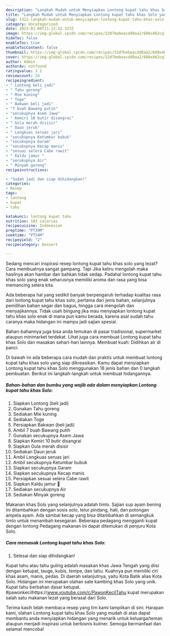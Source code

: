 ```yaml
---
description: "Langkah Mudah untuk Menyiapkan Lontong kupat tahu khas Solo yang Sempurna "
title: "Langkah Mudah untuk Menyiapkan Lontong kupat tahu khas Solo yang Sempurna "
slug: 1322-langkah-mudah-untuk-menyiapkan-lontong-kupat-tahu-khas-solo-yang-sempurna
category: Uncategorized
date: 2023-01-08T21:13:52.337Z
image: https://img-global.cpcdn.com/recipes/22d7bebeacdd0aa2/680x482cq70/lontong-kupat-tahu-khas-solo-foto-resep-utama.jpg
hideToc: false
enableToc: true
enableTocContent: false
thumbnail: https://img-global.cpcdn.com/recipes/22d7bebeacdd0aa2/680x482cq70/lontong-kupat-tahu-khas-solo-foto-resep-utama.jpg
cover: https://img-global.cpcdn.com/recipes/22d7bebeacdd0aa2/680x482cq70/lontong-kupat-tahu-khas-solo-foto-resep-utama.jpg
author: Admin
authorAv: notfound
ratingvalue: 3.1
reviewcount: 24
recipeingredient:
- " Lontong beli jadi"
- " Tahu goreng"
- " Mie kuning"
- " Toge"
- " Bakwan beli jadi"
- "7 buah Bawang putih"
- "secukupnya Asem Jawa"
- " Kemiri 10 butir disangrai"
- " Gula merah disisir"
- " Daun jeruk"
- " Lengkuas seruas jari"
- "secukupnya Ketumbar bubuk"
- "secukupnya Garam"
- "secukupnya Kecap manis"
- "sesuai selera Cabe rawit"
- " Kaldu jamur "
- "secukupnya Air"
- " Minyak goreng"
recipeinstructions:

- "Sudah jadi dan siap dihidangkan!"
categories:
- Resep
tags:
- lontong
- kupat
- tahu

katakunci: lontong kupat tahu 
nutrition: 183 calories
recipecuisine: Indonesian
preptime: "PT39M"
cooktime: "PT54M"
recipeyield: "2"
recipecategory: Dessert

---
```



Sedang mencari inspirasi resep lontong kupat tahu khas solo yang lezat? Cara membuatnya sangat gampang. Tapi Jika keliru mengolah maka hasilnya akan hambar dan bahkan tidak sedap. Padahal lontong kupat tahu khas solo yang enak seharusnya memiliki aroma dan rasa yang bisa memancing selera kita.


Ada beberapa hal yang sedikit banyak berpengaruh terhadap kualitas rasa dari lontong kupat tahu khas solo, pertama dari jenis bahan, selanjutnya pemilihan bahan segar dan bagus, hingga cara mengolah dan menyajikannya. Tidak usah bingung jika mau menyiapkan lontong kupat tahu khas solo enak di mana pun kamu berada, karena asal sudah tahu caranya maka hidangan ini mampu jadi sajian spesial.

Bahan-bahannya juga bisa anda temukan di pasar tradisional, supermarket ataupun minimarket terdekat. Lihat juga cara membuat Lontong kupat tahu khas Solo dan masakan sehari-hari lainnya. Membuat kuah: Didihkan air di panci.


Di bawah ini ada beberapa cara mudah dan praktis untuk membuat lontong kupat tahu khas solo yang siap dikreasikan. Kamu dapat menyiapkan Lontong kupat tahu khas Solo menggunakan 18 jenis bahan dan 0 langkah pembuatan. Berikut ini langkah-langkah untuk membuat hidangannya.

<!--inarticleads1-->

##### Bahan-bahan dan bumbu yang wajib ada dalam menyiapkan Lontong kupat tahu khas Solo:

1. Siapkan  Lontong (beli jadi)
1. Gunakan  Tahu goreng
1. Sediakan  Mie kuning
1. Sediakan  Toge
1. Persiapkan  Bakwan (beli jadi)
1. Ambil 7 buah Bawang putih
1. Gunakan secukupnya Asem Jawa
1. Siapkan  Kemiri 10 butir disangrai
1. Siapkan  Gula merah disisir
1. Sediakan  Daun jeruk
1. Ambil  Lengkuas seruas jari
1. Ambil secukupnya Ketumbar bubuk
1. Siapkan secukupnya Garam
1. Siapkan secukupnya Kecap manis
1. Persiapkan sesuai selera Cabe rawit
1. Siapkan  Kaldu jamur 🍄
1. Sediakan secukupnya Air
1. Sediakan  Minyak goreng


Makanan khas Solo yang selanjutnya adalah timlo. Sajian sup ayam bening ini ditambahkan dengan sosis solo, telur pindang, hati, dan potongan ampela ayam. Ada sambal kecap yang bisa ditambahkan di semangkuk timlo untuk menambah kesegaran. Beberapa pedagang mengganti kupat dengan lontong Pedagang makanan ini dapat ditemukan di penjuru Kota Solo. 

<!--inarticleads2-->

##### Cara memasak Lontong kupat tahu khas Solo:


1. Selesai dan siap dihidangkan!

Kupat tahu atau tahu guling adalah masakan khas Jawa Tengah yang diisi dengan ketupat, tauge, kubis, tempe, dan tahu. Kuahnya pun memiliki ciri khas asam, manis, pedas. Di daerah selanjutnya, yaitu Kota Batik alias Kota Solo. Hidangan ini merupakan olahan sate kambing khas Solo yang unik. Kupat tahu berbahan dasar ketupat. #pawonkecilhttps://www.youtube.com/c/PawonKecilTahu kupat merupakan salah satu makanan lezat yang berasal dari Solo. 

Terima kasih telah membaca resep yang tim kami tampilkan di sini. Harapan kami, olahan Lontong kupat tahu khas Solo yang mudah di atas dapat membantu anda menyiapkan hidangan yang menarik untuk keluarga/teman ataupun menjadi inspirasi untuk berbisnis kuliner. Semoga bermanfaat dan selamat mencoba!
